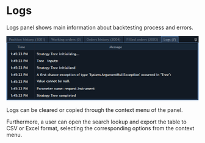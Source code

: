 # Logs

Logs panel shows main information about backtesting process and errors.

![](../../.gitbook/assets/2%20%285%29.png)

Logs can be cleared or copied through the context menu of the panel.

Furthermore, a user can open the search lookup and export the table to CSV or Excel format, selecting the corresponding options from the context menu.

